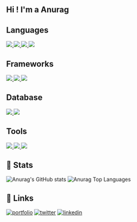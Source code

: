 ## Hi !  I'm a Anurag 


  
## Languages
 <a href="https://www.python.org" target="_blank"> <img src="https://img.icons8.com/color/48/000000/python.png"/> </a> 
 <a href="https://www.python.org" target="_blank"> <img src="https://img.icons8.com/color/48/000000/javascript.png"/> </a>
<a href="https://www.python.org" target="_blank"> <img src="https://img.icons8.com/color/48/000000/typescript.png"/> </a>
<a href="https://www.python.org" target="_blank"> <img src="https://img.icons8.com/color/48/000000/c-plus-plus.png"/> </a>
## Frameworks
<a href="https://www.python.org" target="_blank"> <img src="https://img.icons8.com/color/48/000000/flask.png"/> </a>
<a href="https://www.python.org" target="_blank"> <img src="https://img.icons8.com/color/48/000000/nodejs.png"/> </a>
<a href="https://www.python.org" target="_blank"> <img src="https://img.icons8.com/office/48/000000/react.png"/> </a>

## Database 
<a href="https://www.python.org" target="_blank"> <img src="https://img.icons8.com/color/48/000000/mongodb.png"/> </a>
<a href="https://www.python.org" target="_blank"> <img src="https://img.icons8.com/color/48/000000/mysql.png"/> </a>
## Tools
<a href="https://www.python.org" target="_blank"> <img src="https://img.icons8.com/color/48/000000/git.png"/> </a>
<a href="https://www.python.org" target="_blank"> <img src="https://img.icons8.com/color/48/000000/docker.png"/> </a>
<a href="https://www.python.org" target="_blank"> <img src="https://img.icons8.com/color/48/000000/heroku.png"/> </a>








  
 ## 🚀 Stats


![Anurag's GitHub stats](https://github-readme-stats.vercel.app/api?username=Anurag30112003&show_icons=true&theme=onedark)
<img alt="Anurag Top Languages" src="https://github-readme-stats.vercel.app/api/top-langs/?username=Anurag30112003&langs_count=8&count_private=true&layout=compact&theme=react&hide_border=true&bg_color=0D1117" />
## 🔗 Links
[![portfolio](https://img.shields.io/badge/my_portfolio-000?style=for-the-badge&logo=ko-fi&logoColor=white)](https://anuragdev.netlify.app/)
[![twitter](https://img.shields.io/badge/twitter-1DA1F2?style=for-the-badge&logo=twitter&logoColor=white)](https://twitter.com/theanuragdev)
[![linkedin](https://img.shields.io/badge/linkedin-0A66C2?style=for-the-badge&logo=linkedin&logoColor=white)](https://www.linkedin.com/in/anurag-sharma-bb2684207/)
